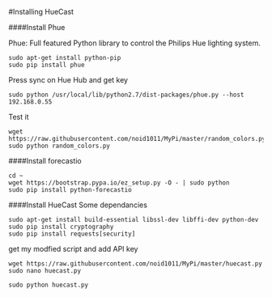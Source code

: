 #Installing HueCast

####Install Phue

Phue: Full featured Python library to control the Philips Hue lighting system.

```
sudo apt-get install python-pip
sudo pip install phue
```
Press sync on Hue Hub and get key

`sudo python /usr/local/lib/python2.7/dist-packages/phue.py --host 192.168.0.55`

Test it
```
wget https://raw.githubusercontent.com/noid1011/MyPi/master/random_colors.py 
sudo python random_colors.py
```

####Install forecastio

```
cd ~
wget https://bootstrap.pypa.io/ez_setup.py -O - | sudo python
sudo pip install python-forecastio
```
####Install HueCast
Some dependancies
```
sudo apt-get install build-essential libssl-dev libffi-dev python-dev
sudo pip install cryptography 
sudo pip install requests[security]
```
get my modfied script and add API key
```
wget https://raw.githubusercontent.com/noid1011/MyPi/master/huecast.py
sudo nano huecast.py
```
`sudo python huecast.py`
